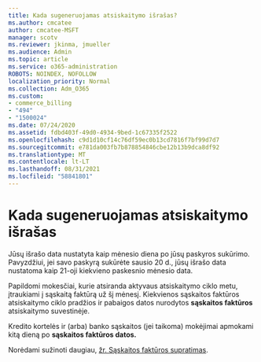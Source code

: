 ```yaml
---
title: Kada sugeneruojamas atsiskaitymo išrašas?
ms.author: cmcatee
author: cmcatee-MSFT
manager: scotv
ms.reviewer: jkinma, jmueller
ms.audience: Admin
ms.topic: article
ms.service: o365-administration
ROBOTS: NOINDEX, NOFOLLOW
localization_priority: Normal
ms.collection: Adm_O365
ms.custom:
- commerce_billing
- "494"
- "1500024"
ms.date: 07/24/2020
ms.assetid: fdbd403f-49d0-4934-9bed-1c67335f2522
ms.openlocfilehash: c9d1d10cf14c76df59ec0b13cd7816f7bf99d7d7
ms.sourcegitcommit: e781da003fb7b878854846cbe12b13b9dca8df92
ms.translationtype: MT
ms.contentlocale: lt-LT
ms.lasthandoff: 08/31/2021
ms.locfileid: "58841801"
---
```

# <a name="when-is-the-billing-statement-generated"></a>Kada sugeneruojamas atsiskaitymo išrašas

Jūsų išrašo data nustatyta kaip mėnesio diena po jūsų paskyros sukūrimo. Pavyzdžiui, jei savo paskyrą sukūrėte sausio 20 d., jūsų išrašo data nustatoma kaip 21-oji kiekvieno paskesnio mėnesio data.

Papildomi mokesčiai, kurie atsiranda aktyvaus atsiskaitymo ciklo metu, įtraukiami į sąskaitą faktūrą už šį mėnesį. Kiekvienos sąskaitos faktūros atsiskaitymo ciklo pradžios ir pabaigos datos nurodytos **sąskaitos faktūros** atsiskaitymo suvestinėje.

Kredito kortelės ir (arba) banko sąskaitos (jei taikoma) mokėjimai apmokami kitą dieną po **sąskaitos faktūros datos.**
  
Norėdami sužinoti daugiau, [žr. Sąskaitos faktūros supratimas](https://docs.microsoft.com/microsoft-365/commerce/billing-and-payments/understand-your-invoice2).